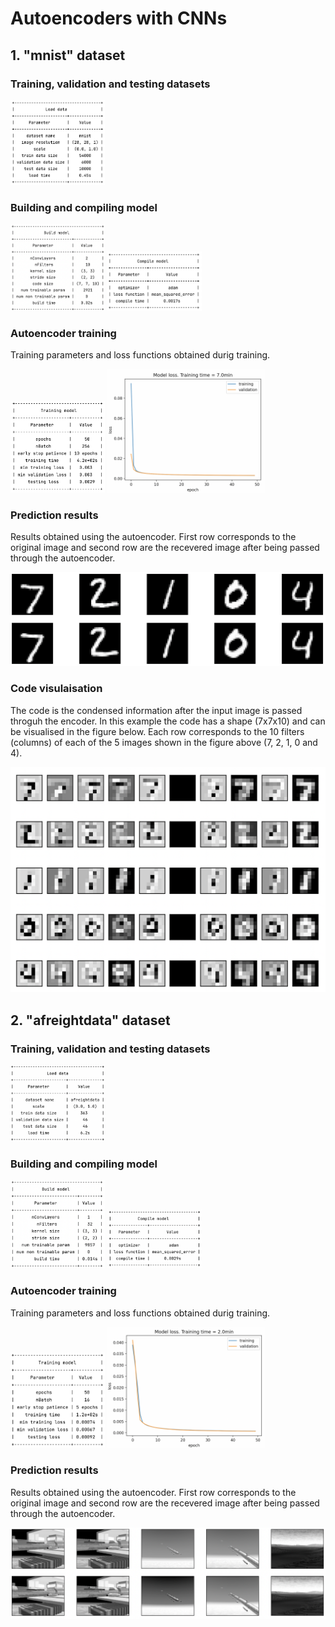 # Autoencoders with CNNs

## 1. "mnist" dataset

### Training, validation and testing datasets

<img src="./results/mnist_loadData.png" width="30%" height="30%" />

### Building and compiling model

<p float="left">
  <img src="./results/mnist_buildModel.png" width="30%" height="30%" />
  <img src="./results/mnist_compileModel.png" width="30%" height="30%" />
</p>


### Autoencoder training

Training parameters and loss functions obtained durig training.

<p float="left">
  <img src="./results/mnist_trainModel.png" width="30%" height="30%" />
  <img src="./results/mnist_trainingLoss.png" width="50%" height="50%" />
</p>

### Prediction results

Results obtained using the autoencoder. First row corresponds to the original
image and second row are the recevered image after being passed through
the autoencoder.

<img src="./results/mnist_testResults.png" width="100%" height="100%" />

### Code visulaisation

The code is the condensed information after the input image is passed throguh the 
encoder. In this example the code has a shape (7x7x10) and can be visualised in the 
figure below. Each row corresponds to the 10 filters (columns) of each of the 5 images
shown in the figure above (7, 2, 1, 0 and 4).

<img src="./results/mnist_code.png" width="100%" height="100%" />


## 2. "afreightdata" dataset

### Training, validation and testing datasets

<img src="./results/afreight_loadData.png" width="30%" height="30%" />


### Building and compiling model

<p float="left">
  <img src="./results/afreight_buildModel.png" width="30%" height="30%" />
  <img src="./results/afreight_compileModel.png" width="30%" height="30%" />
</p>

### Autoencoder training

Training parameters and loss functions obtained durig training.

<p float="left">
  <img src="./results/afreight_trainModel.png" width="30%" height="30%" />
  <img src="./results/afreight_trainingLoss.png" width="50%" height="50%" />
</p>

### Prediction results

Results obtained using the autoencoder. First row corresponds to the original
image and second row are the recevered image after being passed through
the autoencoder.

<img src="./results/afreight_testResults.png" width="100%" height="100%" />